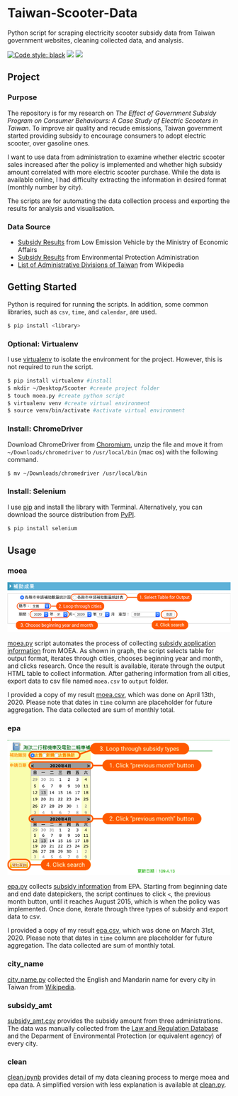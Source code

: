 # Taiwan-Scooter-Data
Python script for scraping electricity scooter subsidy data from Taiwan government websites, cleaning collected data, and analysis. 

[![Code style: black](https://img.shields.io/badge/code%20style-black-000000?style=for-the-badge&.svg)](https://github.com/psf/black) 
![](https://img.shields.io/badge/Language-Python-critical?style=for-the-badge) 
![](https://img.shields.io/github/last-commit/yuenhsu/Taiwan-Scooter-Data?style=for-the-badge) 

## Project
### Purpose
The repository is for my research on *The Effect of Government Subsidy Program on Consumer Behaviours: A Case Study of Electric Scooters in Taiwan*. To improve air quality and recude emissions, Taiwan government started providing subsidy to encourage consumers to adopt electric scooter, over gasoline ones. 

I want to use data from administration to examine whether electric scooter sales increased after the policy is implemented and whether high subsidy amount correlated with more electric scooter purchase. While the data is available online, I had difficulty extracting the information in desired format (monthly number by city). 

The scripts are for automating the data collection process and exporting the results for analysis and visualisation.

### Data Source
* [Subsidy Results](https://www.lev.org.tw/subsidy/result.aspx) from Low Emission Vehicle by the Ministry of Economic Affairs
* [Subsidy Results](https://mobile.epa.gov.tw/LowPoll/TwostrokeStatistics.aspx?Type=O) from Environmental Protection Administration
* [List of Administrative Divisions of Taiwan](https://en.wikipedia.org/wiki/List_of_administrative_divisions_of_Taiwan) from Wikipedia

## Getting Started
Python is required for running the scripts. In addition, some common libraries, such as `csv`, `time`, and `calendar`, are used. 
```bash
$ pip install <library>
```
### Optional: Virtualenv
I use [virtualenv](http://www.virtualenv.org) to isolate the environment for the project. However, this is not required to run the script.

```bash
$ pip install virtualenv #install
$ mkdir ~/Desktop/Scooter #create project folder
$ touch moea.py #create python script
$ virtualenv venv #create virtual environment 
$ source venv/bin/activate #activate virtual environment
```

### Install: ChromeDriver
Download ChromeDriver from [Choromium](https://chromedriver.storage.googleapis.com/index.html?path=81.0.4044.69/), unzip the file and move it from `~/Downloads/chromedriver` to `/usr/local/bin` (mac os) with the following command.
```bash
$ mv ~/Downloads/chromedriver /usr/local/bin
```

### Install: Selenium
I use [pip](https://pip.pypa.io/) and install the library with Terminal. Alternatively, you can download the source distribution from [PyPI](https://pypi.org/project/selenium/#files).
```bash
$ pip install selenium
```


## Usage
### moea
![moea graph](https://raw.githubusercontent.com/yuenhsu/Taiwan-Scooter-Data/master/image/moea_graph.png)

[moea.py](https://github.com/yuenhsu/Taiwan-Scooter-Data/blob/master/moea.py) script automates the process of collecting [subsidy application information](https://www.lev.org.tw/subsidy/result.aspx) from MOEA. As shown in graph, the script selects table for output format, iterates through cities, chooses beginning year and month, and clicks research. Once the result is available, iterate through the output HTML table to collect information. After gathering information from all cities, export data to csv file named `moea.csv` to `output` folder. 

I provided a copy of my result [moea.csv](https://raw.githubusercontent.com/yuenhsu/Taiwan-Scooter-Data/master/output/moea.csv), which was done on April 13th, 2020. Please note that dates in `time` column are placeholder for future aggregation. The data collected are sum of monthly total. 

### epa
![epa graph](https://raw.githubusercontent.com/yuenhsu/Taiwan-Scooter-Data/master/image/epa_graph.png)

[epa.py](https://github.com/yuenhsu/Taiwan-Scooter-Data/blob/master/epa.py) collects [subsidy information](https://mobile.epa.gov.tw/LowPoll/TwostrokeStatistics.aspx?Type=O) from EPA. Starting from beginning date and end date datepickers, the script continues to click `<`, the previous month button, until it reaches August 2015, which is when the policy was implemented. Once done, iterate through three types of subsidy and export data to csv.

I provided a copy of my result [epa.csv](https://raw.githubusercontent.com/yuenhsu/Taiwan-Scooter-Data/master/output/epa.csv), which was done on March 31st, 2020. Please note that dates in `time` column are placeholder for future aggregation. The data collected are sum of monthly total.

### city_name
[city_name.py](https://github.com/yuenhsu/Taiwan-Scooter-Data/blob/master/city_name.py) collected the English and Mandarin name for every city in Taiwan from [Wikipedia](https://en.wikipedia.org/wiki/List_of_administrative_divisions_of_Taiwan). 

### subsidy_amt
[subsidy_amt.csv](https://raw.githubusercontent.com/yuenhsu/Taiwan-Scooter-Data/master/output/subsidy_amt.csv) provides the subsidy amount from three administrations. The data was manually collected from the [Law and Regulation Database](https://law.moj.gov.tw) and the Deparment of Environmental Protection (or equivalent agency) of every city.

### clean
[clean.ipynb](https://github.com/yuenhsu/Taiwan-Scooter-Data/blob/master/clean.ipynb) provides detail of my data cleaning process to merge moea and epa data. A simplified version with less explanation is available at [clean.py](https://github.com/yuenhsu/Taiwan-Scooter-Data/blob/master/clean.py).
